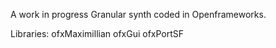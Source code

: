 A work in progress Granular synth coded in Openframeworks. 

Libraries:
ofxMaximillian
ofxGui
ofxPortSF